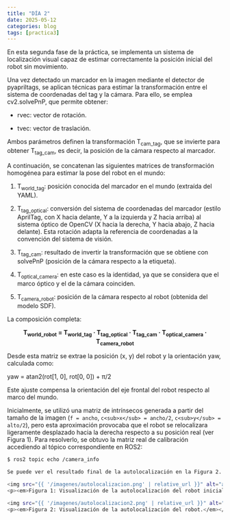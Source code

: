 ```yaml
---
title: "DÍA 2"
date: 2025-05-12
categories: blog
tags: [practica3]
---
```


En esta segunda fase de la práctica, se implementa un sistema de localización visual capaz de estimar correctamente la posición inicial del robot sin movimiento. 

Una vez detectado un marcador en la imagen mediante el detector de pyapriltags, se aplican técnicas para estimar la transformación entre el sistema de coordenadas del tag y la cámara. Para ello, se emplea cv2.solvePnP, que permite obtener:

- rvec: vector de rotación.

- tvec: vector de traslación.

Ambos parámetros definen la transformación T<sub>cam_tag</sub>, que se invierte para obtener T<sub>tag_cam</sub>, es decir, la posición de la cámara respecto al marcador.

A continuación, se concatenan las siguientes matrices de transformación homogénea para estimar la pose del robot en el mundo:

1. T<sub>world_tag</sub>: posición conocida del marcador en el mundo (extraída del YAML).

2. T<sub>tag_optical</sub>: conversión del sistema de coordenadas del marcador (estilo AprilTag, con X hacia delante, Y a la izquierda y Z hacia arriba) al sistema óptico de OpenCV (X hacia la derecha, Y hacia abajo, Z hacia delante). Esta rotación adapta la referencia de coordenadas a la convención del sistema de visión.
   
3. T<sub>tag_cam</sub>: resultado de invertir la transformación que se obtiene con solvePnP (posición de la cámara respecto a la etiqueta).

4. T<sub>optical_camera</sub>: en este caso es la identidad, ya que se considera que el marco óptico y el de la cámara coinciden.

5. T<sub>camera_robot</sub>: posición de la cámara respecto al robot (obtenida del modelo SDF).

La composición completa:

<div align="center"><strong>T<sub>world_robot</sub> = T<sub>world_tag</sub> · T<sub>tag_optical</sub> · T<sub>tag_cam</sub> · T<sub>optical_camera</sub> · T<sub>camera_robot</sub></strong></div>

Desde esta matriz se extrae la posición (x, y) del robot y la orientación yaw, calculada como:

yaw = atan2(rot[1, 0], rot[0, 0]) + π/2

Este ajuste compensa la orientación del eje frontal del robot respecto al marco del mundo.

Inicialmente, se utilizó una matriz de intrínsecos generada a partir del tamaño de la imagen (`f = ancho`, `c<sub>x</sub> = ancho/2`, `c<sub>y</sub> = alto/2`), pero esta aproximación provocaba que el robot se relocalizara ligeramente desplazado hacia la derecha respecto a su posición real (ver Figura 1). Para resolverlo, se obtuvo la matriz real de calibración accediendo al tópico correspondiente en ROS2:

```bash
$ ros2 topic echo /camera_info

Se puede ver el resultado final de la autolocalización en la Figura 2.

<img src="{{ '/imagenes/autolocalizacion.png' | relative_url }}" alt="autolocalizacion" width="600">
<p><em>Figura 1: Visualización de la autolocalización del robot inicial.</em></p>

<img src="{{ '/imagenes/autolocalizacion2.png' | relative_url }}" alt="autolocalizacion2" width="600">
<p><em>Figura 2: Visualización de la autolocalización del robot.</em></p>

